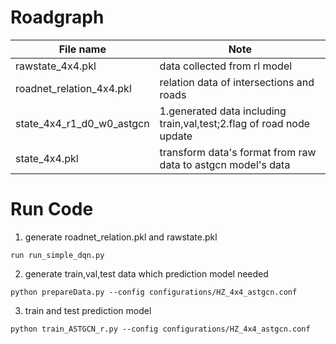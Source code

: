# Roadgraph
|File name|Note|
|--|--|
rawstate_4x4.pkl |data collected from rl model |
roadnet_relation_4x4.pkl |relation data of intersections and roads |
state_4x4_r1_d0_w0_astgcn|1.generated data including train,val,test;2.flag of road node update|
state_4x4.pkl|transform data's format from raw data to astgcn model's data |

# Run Code
1. generate roadnet_relation.pkl and rawstate.pkl 
```
run run_simple_dqn.py
```

2. generate train,val,test data which prediction model needed
```
python prepareData.py --config configurations/HZ_4x4_astgcn.conf
```
3. train and test prediction model
```
python train_ASTGCN_r.py --config configurations/HZ_4x4_astgcn.conf
```
